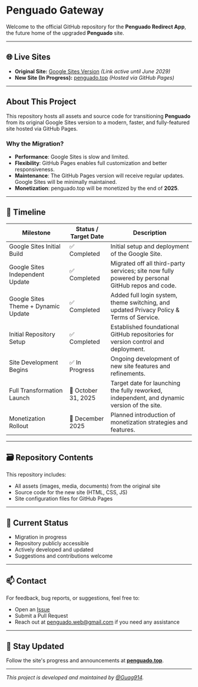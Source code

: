 # Penguado Gateway

Welcome to the official GitHub repository for the **Penguado Redirect App**, the future home of the upgraded **Penguado** site.

---

## 🌐 Live Sites

- **Original Site:** [Google Sites Version](https://sites.google.com/westfordk12.us/a-penguado-lll-bms/) *(Link active until June 2029)*  
- **New Site (In Progress):** [penguado.top](https://penguado.top) *(Hosted via GitHub Pages)*

---

## About This Project

This repository hosts all assets and source code for transitioning **Penguado** from its original Google Sites version to a modern, faster, and fully-featured site hosted via GitHub Pages.

### Why the Migration?

- **Performance**: Google Sites is slow and limited.
- **Flexibility**: GitHub Pages enables full customization and better responsiveness.
- **Maintenance**: The GitHub Pages version will receive regular updates. Google Sites will be minimally maintained.
- **Monetization**: penguado.top will be monetized by the end of **2025**.

---

## 📅 Timeline

| Milestone                          | Status / Target Date      | Description                                                                                      |
|-----------------------------------|----------------------------|--------------------------------------------------------------------------------------------------|
| Google Sites Initial Build        | ✅ Completed               | Initial setup and deployment of the Google Site.                                                 |
| Google Sites Independent Update   | ✅ Completed               | Migrated off all third-party services; site now fully powered by personal GitHub repos and code. |
| Google Sites Theme + Dynamic Update | ✅ Completed             | Added full login system, theme switching, and updated Privacy Policy & Terms of Service.         |
| Initial Repository Setup          | ✅ Completed               | Established foundational GitHub repositories for version control and deployment.                 |
| Site Development Begins           | ✅ In Progress             | Ongoing development of new site features and refinements.                                        |
| Full Transformation Launch        | 🎯 October 31, 2025        | Target date for launching the fully reworked, independent, and dynamic version of the site.      |
| Monetization Rollout              | 🎯 December 2025           | Planned introduction of monetization strategies and features.                                   |

---

## 🗃️ Repository Contents

This repository includes:

- All assets (images, media, documents) from the original site
- Source code for the new site (HTML, CSS, JS)
- Site configuration files for GitHub Pages

---

## 🚧 Current Status

- Migration in progress  
- Repository publicly accessible  
- Actively developed and updated  
- Suggestions and contributions welcome  

---

## 📫 Contact

For feedback, bug reports, or suggestions, feel free to:

- Open an [Issue](https://github.com/Guag914/Penguado-Redirect-App/issues)
- Submit a Pull Request
- Reach out at [penguado.web@gmail.com](mailto:penguado.web@gmail.com) if you need any assistance

---

## 📢 Stay Updated

Follow the site's progress and announcements at **[penguado.top](https://penguado.top)**.

---

*This project is developed and maintained by [@Guag914](https://github.com/Guag914).*
